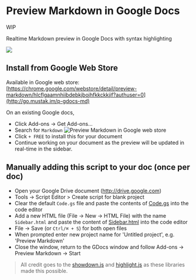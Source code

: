 # Preview Markdown in Google Docs
WIP




Realtime Markdown preview in Google Docs with syntax highlighting

![](https://i.stack.imgur.com/MwYM5.png)

## Install from Google Web Store
Available in Google web store:
[https://chrome.google.com/webstore/detail/preview-markdown/hlcflgaamnhiibdebkjbojhfkkckkjif?authuser=0](http://go.mustak.im/p-gdocs-md)

On an existing Google docs,
* Click Add-ons -> Get Add-ons...
* Search for `Markdown`
![Preview Markdown in Google web store](http://i.imgur.com/yew4DTp.png)
* Click `+ FREE` to install this for your document
* Continue working on your document as the preview will be updated in real-time in the sidebar.


## Manually adding this script to your doc (once per doc)
* Open your Google Drive document (http://drive.google.com)
* Tools -> Script Editor > Create script for blank project
* Clear the default `Code.gs` file and paste the contents of [Code.gs](Code.gs) into the code editor
* Add a new HTML file (File -> New -> HTML File) with the name `Sidebar.html` and paste the content of [Sidebar.html](Sidebar.html) into the code editor
* File -> Save (or `Ctrl/⌘ + S`) for both open files
* When prompted enter new project name for 'Untitled project', e.g. 'Preview Markdown'
* Close the window, return to the GDocs window and follow Add-ons -> Preview Markdown -> Start

> All credit goes to the [showdown.js](https://github.com/showdownjs/showdown) and [highlight.js](https://github.com/isagalaev/highlight.js) as these libraries made this possible.
